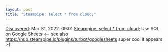 ```yaml
---
layout: post
title: "Steampipe: select * from cloud;"
---
```

[Discovered](http://rolandtanglao.com/2020/07/29/p1-blogthis-checkvist-list-links-to-blog/): Mar 31, 2022. 09:01 [Steampipe: select * from cloud;](https://steampipe.io/blog/introducing-steampipe) Use SQL on Google Sheets <-- see also https://hub.steampipe.io/plugins/turbot/googlesheets super cool it appears :-)
